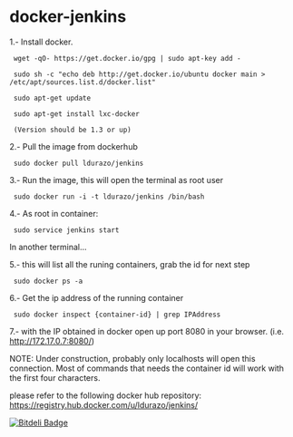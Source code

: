 docker-jenkins
==============

1.- Install docker.

     wget -qO- https://get.docker.io/gpg | sudo apt-key add -
     
     sudo sh -c "echo deb http://get.docker.io/ubuntu docker main > /etc/apt/sources.list.d/docker.list"
     
     sudo apt-get update
     
     sudo apt-get install lxc-docker
     
     (Version should be 1.3 or up)

2.- Pull the image from dockerhub

     sudo docker pull ldurazo/jenkins

3.- Run the image, this will open the terminal as root user

     sudo docker run -i -t ldurazo/jenkins /bin/bash

4.- As root in container: 
     
     sudo service jenkins start


In another terminal...

5.- this will list all the runing containers, grab the id for next step

     sudo docker ps -a
     
6.- Get the ip address of the running container
     
     sudo docker inspect {container-id} | grep IPAddress

7.- with the IP obtained in docker open up port 8080 in your browser. (i.e. http://172.17.0.7:8080/)


NOTE:
Under construction, probably only localhosts will open this connection.
Most of commands that needs the container id will work with the first four characters.

please refer to the following docker hub repository: https://registry.hub.docker.com/u/ldurazo/jenkins/


[![Bitdeli Badge](https://d2weczhvl823v0.cloudfront.net/ldurazo/docker-jenkins/trend.png)](https://bitdeli.com/free "Bitdeli Badge")

